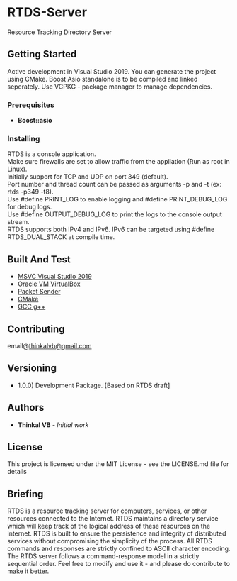 # RTDS-Server
Resource Tracking Directory Server
## Getting Started

Active development in Visual Studio 2019. You can generate the project using CMake.
Boost Asio standalone is to be compiled and linked seperately.
Use VCPKG - package manager to manage dependencies.

### Prerequisites

* **Boost::asio**

### Installing

RTDS is a console application.  
Make sure firewalls are set to allow traffic from the appliation (Run as root in Linux).  
Initially support for TCP and UDP on port 349 (default).  
Port number and thread count can be passed as arguments -p and -t (ex: rtds -p349 -t8).  
Use #define PRINT_LOG to enable logging and #define PRINT_DEBUG_LOG for debug logs.  
Use #define OUTPUT_DEBUG_LOG to print the logs to the console output stream.  
RTDS supports both IPv4 and IPv6. IPv6 can be targeted using #define RTDS_DUAL_STACK at compile time.  

## Built And Test

* [MSVC Visual Studio 2019](https://www.visualstudio.com/downloads/) 
* [Oracle VM VirtualBox](https://www.oracle.com/virtualization/technologies/vm/virtualbox.html) 
* [Packet Sender](https://packetsender.com/download/) 
* [CMake](https://cmake.org/download/) 
* [GCC g++](https://gcc.gnu.org/) 


## Contributing

email@thinkalvb@gmail.com

## Versioning

- 1.0.0) Development Package. [Based on RTDS draft]

## Authors

* **Thinkal VB** - *Initial work* 

## License

This project is licensed under the MIT License - see the LICENSE.md file for details

## Briefing

RTDS is a resource tracking server for computers, services, or other resources connected to the Internet.
RTDS maintains a directory service which will keep track of the logical address of these resources on the internet.
RTDS is built to ensure the persistence and integrity of distributed services without compromising the simplicity of the process.
All RTDS commands and responses are strictly confined to ASCII character encoding.
The RTDS server follows a command-response model in a strictly sequential order.
Feel free to modify and use it - and please do contribute to make it better.